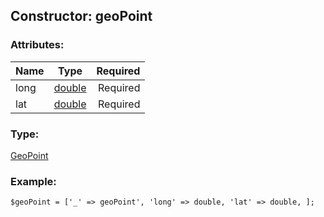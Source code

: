 ## Constructor: geoPoint  

### Attributes:

| Name     |    Type       | Required |
|----------|:-------------:|---------:|
|long|[double](../types/double.md) | Required|
|lat|[double](../types/double.md) | Required|
### Type: 

[GeoPoint](../types/GeoPoint.md)
### Example:

```
$geoPoint = ['_' => geoPoint', 'long' => double, 'lat' => double, ];
```